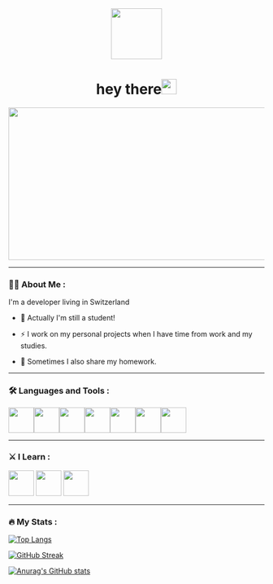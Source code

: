 <div id="header" align="center">
    <div><img src="https://media.giphy.com/media/hRP1LiZ54pq26xXmrJ/giphy.gif" width="100"/></div>
    <div><img src="https://komarev.com/ghpvc/?username=CandasKat&style=flat-square&color=blue" alt=""/></div>
    <h1>hey there<img src="https://media.giphy.com/media/hvRJCLFzcasrR4ia7z/giphy.gif" width="30px"/></h1>
</div>

<div align="center">
  <img src="https://media.giphy.com/media/USV0ym3bVWQJJmNu3N/giphy.gif" width="600" height="300"/>
</div>

---

### :man_technologist: About Me :

I'm a developer living in Switzerland

- :school: Actually I'm still a student!

- :zap: I work on my personal projects when I have time from work and my studies.

- :abacus: Sometimes I also share my homework.

---

### :hammer_and_wrench: Languages and Tools :
<img height=50 src="https://cdn.jsdelivr.net/gh/devicons/devicon/icons/angularjs/angularjs-original.svg" /><img height=50 src="https://cdn.jsdelivr.net/gh/devicons/devicon/icons/csharp/csharp-original.svg" /><img height=50 src="https://cdn.jsdelivr.net/gh/devicons/devicon/icons/django/django-plain.svg" /><img height=50 src="https://cdn.jsdelivr.net/gh/devicons/devicon/icons/java/java-original.svg"/><img height=50 src="https://cdn.jsdelivr.net/gh/devicons/devicon/icons/python/python-original.svg"/><img height=50 src="https://cdn.jsdelivr.net/gh/devicons/devicon/icons/spring/spring-original.svg" /><img height=50 src="https://cdn.jsdelivr.net/gh/devicons/devicon/icons/typescript/typescript-plain.svg" />

---

### :crossed_swords: I Learn :
<img height=50 src="https://cdn.jsdelivr.net/gh/devicons/devicon/icons/go/go-original.svg" /> <img height=50 src="https://cdn.jsdelivr.net/gh/devicons/devicon/icons/rust/rust-plain.svg" /> <img height=50 src="https://cdn.jsdelivr.net/gh/devicons/devicon/icons/tensorflow/tensorflow-original.svg" />
          
---
### :fire: My Stats :


 [![Top Langs](https://github-readme-stats.vercel.app/api/top-langs/?username=CandasKat&layout=compact&theme=vision-friendly-dark)](https://github.com/anuraghazra/github-readme-stats#vision-friendly-dark)

 [![GitHub Streak](http://github-readme-streak-stats.herokuapp.com?user=CandasKat&theme=gruvbox_duo&date_format=j%20M%5B%20Y%5D)](https://git.io/streak-stats)
 
 [![Anurag's GitHub stats](https://github-readme-stats.vercel.app/api?username=CandasKat&count_private=true&show_icons=true&theme=radical)](https://github.com/anuraghazra/github-readme-stats#radical)


<!--
**CandasKat/CandasKat** is a ✨ _special_ ✨ repository because its `README.md` (this file) appears on your GitHub profile.


Here are some ideas to get you started:

- 🔭 I’m currently working on ...
- 🌱 I’m currently learning ...
- 👯 I’m looking to collaborate on ...
- 🤔 I’m looking for help with ...
- 💬 Ask me about ...
- 📫 How to reach me: ...
- 😄 Pronouns: ...
- ⚡ Fun fact: ...
-->
